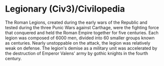 # Legionary (Civ3)/Civilopedia

The Roman Legions, created during the early wars of the Republic and tested during the three Punic Wars against 
Carthage, were the fighting force that conquered and held the Roman Empire together for five centuries. Each legion was 
composed of 6000 men, divided into 60 smaller groups known as centuries. Nearly unstoppable on the attack, the 
legion was relatively weak on defense. The legion's demise as a military unit was accelerated by the destruction 
of Emperor Valens' army by gothic knights in the fourth century.